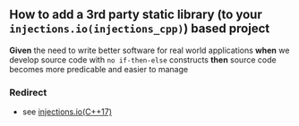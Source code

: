 ## How to add a 3rd party static library (to your `injections.io(injections_cpp)`) based project
**Given** the need to write better software for real world applications **when** we develop source code with `no if-then-else` constructs **then** source code becomes more predicable and easier to manage
### Redirect
- see [injections.io(C++17)](https://github.com/perriera/injections)

